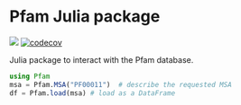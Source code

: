# Pfam Julia package

![](https://github.com/cossio/Pfam.jl/workflows/CI/badge.svg)
[![codecov](https://codecov.io/gh/cossio/Pfam.jl/branch/master/graph/badge.svg?token=HL6RUVR384)](https://codecov.io/gh/cossio/Pfam.jl)

Julia package to interact with the Pfam database.

```julia
using Pfam
msa = Pfam.MSA("PF00011")  # describe the requested MSA
df = Pfam.load(msa) # load as a DataFrame
```
